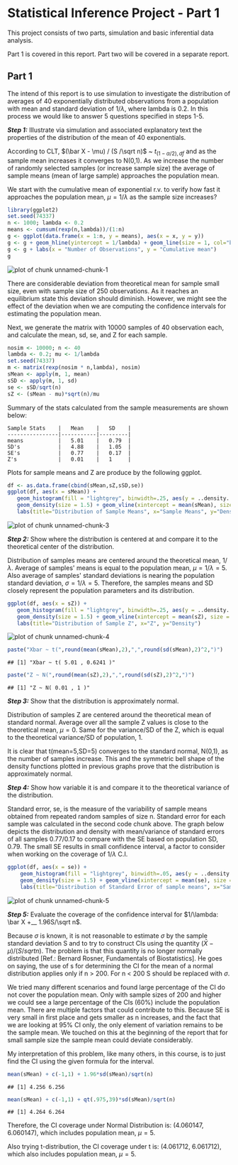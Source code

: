# Statistical Inference Project - Part 1

This project consists of two parts, simulation and basic inferential data analysis.

Part 1 is covered in this report. Part two will be covered in a separate report.
 
## Part 1

The intend of this report is to use simulation to investigate the distribution of averages of 40 exponentially distributed observations from a population with mean and standard deviation of $1/\lambda$, where lambda is 0.2. In this process we would like to answer 5 questions specified in steps 1-5. 

__*Step 1:*__
Illustrate via simulation and associated explanatory text the properties of the distribution of the mean of 40 exponentials.

According to CLT, $(\bar X - \mu) / (S /\sqrt n)$ ~ $t_{(1-\alpha/2),df}$ and as the sample mean increases it converges to N(0,1). As we increase the number of randomly selected samples (or increase sample size) the average of sample means (mean of large sample) approaches the population mean.    

We start with the cumulative mean of exponential r.v. to verify how fast it approaches the population mean, $\mu = 1/\lambda$ as the sample size increases?


```r
library(ggplot2)
set.seed(74337)
n <- 1000; lambda <- 0.2
means <- cumsum(rexp(n,lambda))/(1:n)
g <- ggplot(data.frame(x = 1:n, y = means), aes(x = x, y = y))
g <- g + geom_hline(yintercept = 1/lambda) + geom_line(size = 1, col="blue")
g <- g + labs(x = "Number of Observations", y = "Cumulative mean")
g
```

![plot of chunk unnamed-chunk-1](./SI_Project_Part1_files/figure-html/unnamed-chunk-1.png) 

There are considerable deviation from theoretical mean for sample small size, even with sample size of  250 observations. As it reaches an equilibrium state this deviation should diminish. However, we might see the effect of the deviation when we are computing the confidence intervals for estimating the population mean.  

Next, we generate the matrix with 10000 samples of 40 observation each, and calculate the mean, sd, se, and Z for each sample. 


```r
nosim <- 10000; n <- 40
lambda <- 0.2; mu <- 1/lambda
set.seed(74337)
m <- matrix(rexp(nosim * n,lambda), nosim)
sMean <- apply(m, 1, mean)
sSD <- apply(m, 1, sd)
se <- sSD/sqrt(n)
sZ <- (sMean - mu)*sqrt(n)/mu
```

Summary of the stats calculated from the sample measurements are shown below: 
```
Sample Stats    |   Mean    |   SD    |
----------------|-----------|---------|
means           |   5.01    |   0.79  |
SD's            |   4.88    |   1.05  |    
SE's            |   0.77    |   0.17  |
Z's             |   0.01    |   1     |
```

Plots for sample means and Z are produce by the following ggplot.


```r
df <- as.data.frame(cbind(sMean,sZ,sSD,se))
ggplot(df, aes(x = sMean)) +
   geom_histogram(fill = "lightgrey", binwidth=.25, aes(y = ..density..), colour = "black") +
   geom_density(size = 1.5) + geom_vline(xintercept = mean(sMean), size = 1.5, col="blue") +
   labs(title="Distribution of Sample Means", x="Sample Means", y="Density")
```

![plot of chunk unnamed-chunk-3](./SI_Project_Part1_files/figure-html/unnamed-chunk-3.png) 

__*Step 2:*__ 
Show where the distribution is centered at and compare it to the theoretical center of the distribution.

Distribution of samples means are centered around the theoretical mean, $1/\lambda$.
Average of samples' means is equal to the population mean, $\mu = 1/\lambda = 5$.
Also average of samples' standard deviations is nearing the population standard deviation, $\sigma = 1/\lambda = 5$. Therefore, the samples means and SD closely represent the population parameters and its distribution.



```r
ggplot(df, aes(x = sZ)) +
   geom_histogram(fill = "lightgrey", binwidth=.25, aes(y = ..density..), colour = "black") +
   geom_density(size = 1.5) + geom_vline(xintercept = mean(sZ), size = 1.5, col="blue") +
   labs(title="Distribution of Sample Z", x="Z", y="Density")
```

![plot of chunk unnamed-chunk-4](./SI_Project_Part1_files/figure-html/unnamed-chunk-4.png) 

```r
paste("Xbar ~ t(",round(mean(sMean),2),",",round(sd(sMean),2)^2,")")
```

```
## [1] "Xbar ~ t( 5.01 , 0.6241 )"
```

```r
paste("Z ~ N(",round(mean(sZ),2),",",round(sd(sZ),2)^2,")")
```

```
## [1] "Z ~ N( 0.01 , 1 )"
```

__*Step 3:*__
Show that the distribution is approximately normal.

Distribution of samples Z are centered around the theoretical mean of standard normal. Average over all the sample Z values is close to the theoretical mean, $\mu = 0$. Same for the variance/SD of the Z, which is equal to the theoretical variance/SD of population, 1. 

It is clear that t(mean=5,SD=5) converges to the standard normal, N(0,1), as the number of samples increase. This and the symmetric bell shape of the density functions plotted in previous graphs prove that the distribution is approximately normal.

__*Step 4:*__
Show how variable it is and compare it to the theoretical variance of the distribution.

Standard error, se, is the measure of the variability of sample means obtained from repeated random samples of size n. Standard error for each sample was calculated in the second code chunk above. The graph below depicts the distribution and density with mean/variance of standard errors of all samples  0.77/0.17 to compare with the SE based on population SD, 0.79. The small SE results in small confidence interval, a factor to consider when working on the coverage of $1/\lambda$ C.I. 


```r
ggplot(df, aes(x = se)) +
    geom_histogram(fill = "lightgrey", binwidth=.05, aes(y = ..density..), colour = "black") +
    geom_density(size = 1.5) + geom_vline(xintercept = mean(se), size = 1.5, col="blue") + 
    labs(title="Distribution of Standard Error of sample means", x="Sample means' SE", y="Density")
```

![plot of chunk unnamed-chunk-5](./SI_Project_Part1_files/figure-html/unnamed-chunk-5.png) 

__*Step 5:*__
Evaluate the coverage of the confidence interval for $1/\lambda: \bar X +__ 1.96S/\sqrt n$.

Because $\sigma$ is known, it is not reasonable to estimate $\sigma$ by the sample standard deviation S and to try to construct CIs using the quantity $(\bar X - \mu)/(S/sqrt n)$. The problem is
that this quantity is no longer normally distributed [Ref.: Bernard Rosner, Fundamentals of Biostatistics]. He goes on saying, the use of s for determining the CI for the mean of a normal distribution applies only if n > 200. For n < 200 S should be replaced with $\sigma$. 

We tried many different scenarios and found large percentage of the CI do not cover the population mean. Only with sample sizes of 200 and higher we could see a large percentage of the CIs (60%) include the population mean. There are multiple factors that could contribute to this. Because SE is very small in first place and gets smaller as n increases, and the fact that we are looking at 95% CI only, the only element of variation remains to be the sample mean. We touched on this at the beginning of the report that for small sample size the sample mean could deviate considerably. 

My interpretation of this problem, like many others, in this course, is to just find the CI using the given formula for the interval. 


```r
mean(sMean) + c(-1,1) + 1.96*sd(sMean)/sqrt(n)
```

```
## [1] 4.256 6.256
```

```r
mean(sMean) + c(-1,1) + qt(.975,39)*sd(sMean)/sqrt(n)
```

```
## [1] 4.264 6.264
```

Therefore, the CI coverage under Normal Distribution is:  (4.060147, 6.060147), which includes population mean, $\mu=5$.

Also trying t-distribution, the CI coverage under t is:    (4.061712, 6.061712), which also includes population mean, $\mu=5$.

